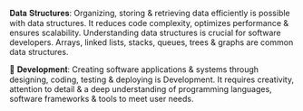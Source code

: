  𝐃𝐚𝐭𝐚 𝐒𝐭𝐫𝐮𝐜𝐭𝐮𝐫𝐞𝐬:
Organizing, storing & retrieving data efficiently is possible with data structures. It reduces code complexity, optimizes performance & ensures scalability. Understanding data structures is crucial for software developers. Arrays, linked lists, stacks, queues, trees & graphs are common data structures.

🌟 𝐃𝐞𝐯𝐞𝐥𝐨𝐩𝐦𝐞𝐧𝐭:
Creating software applications & systems through designing, coding, testing & deploying is Development. It requires creativity, attention to detail & a deep understanding of programming languages, software frameworks & tools to meet user needs.